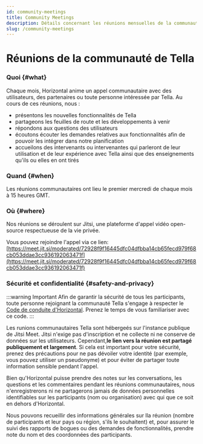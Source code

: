 ```yaml
---
id: community-meetings
title: Community Meetings
description: Détails concernant les réunions mensuelles de la communauté Tella
slug: /community-meetings
---
```


# Réunions de la communauté de Tella

### Quoi {#what}

Chaque mois, Horizontal anime un appel communautaire avec des utilisateurs, des partenaires ou toute personne intéressée par Tella. Au cours de ces réunions, nous :

-   présentons les nouvelles fonctionnalités de Tella
-   partageons les feuilles de route et les développements à venir
-   répondons aux questions des utilisateurs
-   écoutons écouter les demandes relatives aux fonctionnalités afin de pouvoir les intégrer dans notre planification
-   accueilons des intervenants ou intervenantes qui parleront de leur utilisation et de leur expérience avec Tella ainsi que des enseignements qu'ils ou elles en ont tirés

### Quand {#when}

Les réunions communautaires ont lieu le premier mercredi de chaque mois à 15 heures GMT.



### Où {#where}

Nos réunions se déroulent sur Jitsi, une plateforme d'appel vidéo open-source respectueuse de la vie privée.

Vous pouvez rejoindre l'appel via ce lien:[https://meet.jit.si/moderated/72928f9f16445dfc04dfbba14cb65fecd979f68cb053ddae3cc936192063471f](https://meet.jit.si/moderated/72928f9f16445dfc04dfbba14cb65fecd979f68cb053ddae3cc936192063471f)

### Sécurité et confidentialité {#safety-and-privacy}

:::warning Important
Afin de garantir la sécurité de tous les participants, toute personne rejoignant la communauté Tella s'engage à respecter le [Code de conduite d'Horizontal](https://horizontal-org.slite.com/app/docs/E33mV5cWaJhd8x/Horizontal-Code-of-Conduct). Prenez le temps de vous familiariser avec ce code.
:::

Les runions communautaires Tella sont hébergeés sur l'instance publique de Jitsi Meet. Jitsi n'exige pas d'inscription et ne collecte ni ne conserve de données sur les utilisateurs. Cependant,**le lien vers la réunion est partagé publiquement et largement**. Si cela est important pour votre sécurité, prenez des précautions pour ne pas dévoiler votre identité  (par exemple, vous pouvez utiliser un pseudonyme) et pour éviter de partager toute information sensible pendant l'appel.

Bien qu'Horizontal puisse prendre des notes sur les conversations, les questions et les commentaires pendant les réunions communautaires, nous n'enregistrerons ni ne partagerons jamais de données personnelles identifiables sur les participants (nom ou organisation) avec qui que ce soit en dehors d'Horizontal.

Nous pouvons recueillir des informations générales sur lla réunion (nombre de participants et leur pays ou région, s'ils le souhaitent) et, pour assurer le suivi des rapports de bogues ou des demandes de fonctionnalités, prendre note du nom et des coordonnées des participants.